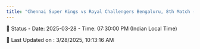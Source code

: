 ```yaml
---
title: "Chennai Super Kings vs Royal Challengers Bengaluru, 8th Match - Live Cricket Score"
---
```


📑 Status - Date: 2025-03-28 - Time: 07:30:00 PM (Indian Local Time)

📝 Last Updated on : 3/28/2025, 10:13:16 AM  

